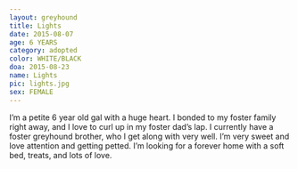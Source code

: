 ```yaml
---
layout: greyhound
title: Lights
date: 2015-08-07
age: 6 YEARS
category: adopted
color: WHITE/BLACK
doa: 2015-08-23
name: Lights
pic: lights.jpg
sex: FEMALE
---
```


I’m a petite 6 year old gal with a huge heart. I bonded to my foster family right away, and I love to curl up in my foster dad’s lap. I currently have a foster greyhound brother, who I get along with very well. I’m very sweet and love attention and getting petted. I’m looking for a forever home with a soft bed, treats, and lots of love. 
